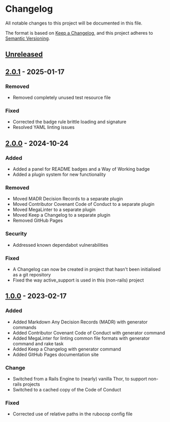 # Changelog

All notable changes to this project will be documented in this file.

The format is based on [Keep a Changelog](https://keepachangelog.com/en/1.0.0/),
and this project adheres to [Semantic Versioning](https://semver.org/spec/v2.0.0.html).

## [Unreleased]

## [2.0.1] - 2025-01-17

### Removed

- Removed completely unused test resource file

### Fixed

- Corrected the badge rule brittle loading and signature
- Resolved YAML linting issues

## [2.0.0] - 2024-10-24

### Added

- Added a panel for README badges and a Way of Working badge
- Added a plugin system for new functionality

### Removed

- Moved MADR Decision Records to a separate plugin
- Moved Contributor Covenant Code of Conduct to a separate plugin
- Moved MegaLinter to a separate plugin
- Moved Keep a Changelog to a separate plugin
- Removed GitHub Pages

### Security

- Addressed known dependabot vulnerabilities

### Fixed

- A Changelog can now be created in project that hasn't been initialised as a git repository
- Fixed the way active_support is used in this (non-rails) project

## [1.0.0] - 2023-02-17

### Added

- Added Markdown Any Decision Records (MADR) with generator commands
- Added Contributor Covenant Code of Conduct with generator command
- Added MegaLinter for linting common file formats with generator command and rake task
- Added Keep a Changelog with generator command
- Added GitHub Pages documentation site

### Change

- Switched from a Rails Engine to (nearly) vanilla Thor, to support non-rails projects
- Switched to a cached copy of the Code of Conduct

### Fixed

- Corrected use of relative paths in the rubocop config file

[unreleased]: https://github.com/HealthDataInsight/way_of_working/compare/v2.0.1...HEAD
[2.0.1]: https://github.com/HealthDataInsight/way_of_working/compare/v2.0.0...v2.0.1
[2.0.0]: https://github.com/HealthDataInsight/way_of_working/compare/v1.0.0...v2.0.0
[1.0.0]: https://github.com/HealthDataInsight/way_of_working/releases/tag/v1.0.0
